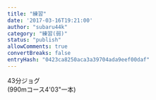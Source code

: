 ```yaml
---
title: "練習"
date: '2017-03-16T19:21:00'
author: "subaru44k"
category: "練習(弱)"
status: "publish"
allowComments: true
convertBreaks: false
entryHash: "0423ca8250aca3a39704ada9eef00daf"
---
```

43分ジョグ<br>
(990mコース4'03"一本)
